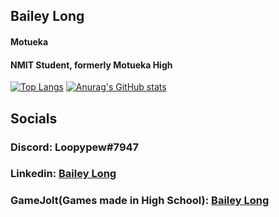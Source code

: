 ## Bailey Long 
#### Motueka 
#### NMIT Student, formerly Motueka High  
[![Top Langs](https://github-readme-stats.vercel.app/api/top-langs/?username=bailey-long&show_icons=true&theme=radical)](https://github.com/anuraghazra/github-readme-stats)
[![Anurag's GitHub stats](https://github-readme-stats.vercel.app/api?username=bailey-long&show_icons=true&theme=radical)](https://github.com/anuraghazra/github-readme-stats)  
## Socials
### **Discord:** Loopypew#7947
### **Linkedin:** [Bailey Long](https://www.linkedin.com/in/bailey-long-1b0543239/)
### **GameJolt(Games made in High School):** [Bailey Long](https://gamejolt.com/@loopypew)
